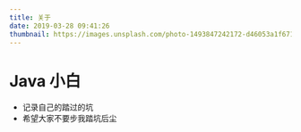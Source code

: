 ```yaml
---
title: 关于
date: 2019-03-28 09:41:26
thumbnail: https://images.unsplash.com/photo-1493847242172-d46053a1f671?ixlib=rb-1.2.1&ixid=eyJhcHBfaWQiOjEyMDd9&auto=format&fit=crop&w=1350&q=80
---
```


# Java 小白
- 记录自己的踏过的坑
- 希望大家不要步我踏坑后尘